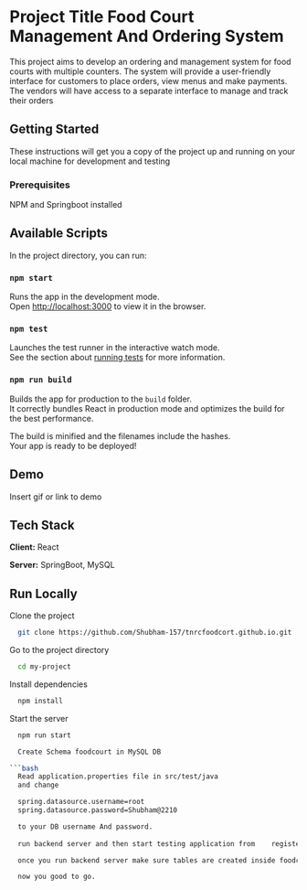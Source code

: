 
# Project Title Food Court Management And Ordering System 

This project aims to develop an ordering and management system for food courts with
multiple counters. The system will provide a user-friendly interface for customers to place
orders, view menus and make payments. The vendors will have access to a separate
interface to manage and track their orders



## Getting Started

These instructions will get you a copy of the project up and running on your local machine for development and testing

### Prerequisites

NPM and Springboot installed

## Available Scripts

In the project directory, you can run:

### `npm start`

Runs the app in the development mode.<br />
Open [http://localhost:3000](http://localhost:3000) to view it in the browser.

### `npm test`

Launches the test runner in the interactive watch mode.<br />
See the section about [running tests](https://facebook.github.io/create-react-app/docs/running-tests) for more information.

### `npm run build`

Builds the app for production to the `build` folder.<br />
It correctly bundles React in production mode and optimizes the build for the best performance.

The build is minified and the filenames include the hashes.<br />
Your app is ready to be deployed!



## Demo

Insert gif or link to demo




## Tech Stack

**Client:** React

**Server:** SpringBoot, MySQL


## Run Locally

Clone the project

```bash
  git clone https://github.com/Shubham-157/tnrcfoodcort.github.io.git
```

Go to the project directory

```bash
  cd my-project
```

Install dependencies

```bash
  npm install
```

Start the server

```bash
  npm run start
```
```bash
  Create Schema foodcourt in MySQL DB

```bash
  Read application.properties file in src/test/java
  and change

  spring.datasource.username=root
  spring.datasource.password=Shubham@2210

  to your DB username And password.
 
  run backend server and then start testing application from    register to login and explore more.

  once you run backend server make sure tables are created inside foodcourt Schema.

  now you good to go.





